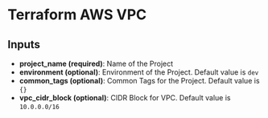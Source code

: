 # Terraform AWS VPC

## Inputs

- **project_name (required)**: Name of the Project
- **environment (optional)**: Environment of the Project. Default value is `dev`
- **common_tags (optional)**: Common Tags for the Project. Default value is `{}`
- **vpc_cidr_block (optional)**: CIDR Block for VPC. Default value is `10.0.0.0/16`
